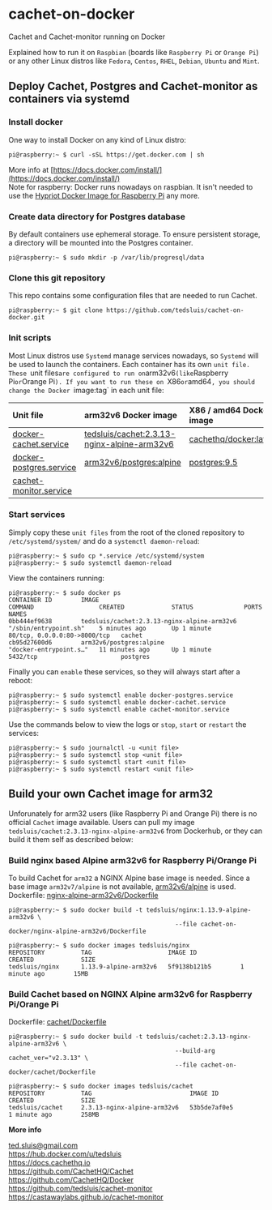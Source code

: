 # cachet-on-docker
Cachet and Cachet-monitor running on Docker
  
Explained how to run it on `Raspbian` (boards like `Raspberry Pi` or `Orange Pi`) or any other Linux distros like `Fedora`, `Centos`, `RHEL`, `Debian`, `Ubuntu` and `Mint`.  
  
## Deploy Cachet, Postgres and Cachet-monitor as containers via systemd  
  
### Install docker  
One way to install Docker on any kind of Linux distro:  
```
pi@raspberry:~ $ curl -sSL https://get.docker.com | sh
```
More info at [https://docs.docker.com/install/](https://docs.docker.com/install/)  
Note for raspberry: Docker runs nowadays on raspbian. It isn't needed to use the [Hypriot Docker Image for Raspberry Pi](https://blog.hypriot.com/getting-started-with-docker-on-your-arm-device/) any more.  
  
### Create data directory for Postgres database  
By default containers use ephemeral storage. To ensure persistent storage, a directory will be mounted into the Postgres container.   
```
pi@raspberry:~ $ sudo mkdir -p /var/lib/progresql/data
```
  
### Clone this git repository  
This repo contains some configuration files that are needed to run Cachet.  
```
pi@raspberry:~ $ git clone https://github.com/tedsluis/cachet-on-docker.git
```  
   
### Init scripts  
Most Linux distros use `Systemd` manage services nowadays, so `Systemd` will be used to launch the containers. Each container has its own `unit file. These `unit files` are configured to run on `arm32v6` (like `Raspberry Pi` or `Orange Pi`). If you want to run these on `X86` or `amd64`, you should change the Docker `image:tag` in each unit file:  

| Unit file                                                                                                   | arm32v6 Docker image                        | X86 / amd64 Docker image                                                                                           |
| :---------------------------------------------------------------------------------------------------------- | :------------------------------------------ | :----------------------------------------------------------------------------------------------------------------- |
| [docker-cachet.service](https://github.com/tedsluis/cachet-on-docker/blob/master/docker-cachet.service)     | [tedsluis/cachet:2.3.13-nginx-alpine-arm32v6](https://hub.docker.com/r/tedsluis/cachet/) | [cachethq/docker:latest](https://hub.docker.com/r/cachethq/docker/)   |
| [docker-postgres.service](https://github.com/tedsluis/cachet-on-docker/blob/master/docker-postgres.service) | [arm32v6/postgres:alpine](https://hub.docker.com/r/arm32v6/postgres/)                    | [postgres:9.5](https://hub.docker.com/_/postgres/)                    |
| [cachet-monitor.service](https://github.com/tedsluis/cachet-on-docker/blob/master/cachet-monitor.service)   |                                             |                                                                                                                    |
 
### Start services  
Simply copy these `unit files` from the root of the cloned repository to `/etc/systemd/system/` and do a `systemctl daemon-reload`:  
```
pi@raspberry:~ $ sudo cp *.service /etc/systemd/system
pi@raspberry:~ $ sudo systemctl daemon-reload
```
  
View the containers running:  
```
pi@raspberry:~ $ sudo docker ps
CONTAINER ID        IMAGE                                         COMMAND                  CREATED             STATUS              PORTS                          NAMES
0bb444ef9638        tedsluis/cachet:2.3.13-nginx-alpine-arm32v6   "/sbin/entrypoint.sh"    5 minutes ago       Up 1 minute         80/tcp, 0.0.0.0:80->8000/tcp   cachet
cb95d27600d6        arm32v6/postgres:alpine                       "docker-entrypoint.s…"   11 minutes ago      Up 1 minute         5432/tcp                       postgres
``` 
  
Finally you can `enable` these services, so they will always start after a reboot:   
```
pi@raspberry:~ $ sudo systemctl enable docker-postgres.service
pi@raspberry:~ $ sudo systemctl enable docker-cachet.service
pi@raspberry:~ $ sudo systemctl enable cachet-monitor.service
```
  
Use the commands below to view the logs or `stop`, `start` or `restart` the services:  
```
pi@raspberry:~ $ sudo journalctl -u <unit file>
pi@raspberry:~ $ sudo systemctl stop <unit file>
pi@raspberry:~ $ sudo systemctl start <unit file>
pi@raspberry:~ $ sudo systemctl restart <unit file>
```
  
## Build your own Cachet image for arm32
Unforunately for arm32 users (like Raspberry Pi and Orange Pi) there is no official `Cachet` image available. Users can pull my image `tedsluis/cachet:2.3.13-nginx-alpine-arm32v6` from Dockerhub, or they can build it them self as described below:  
  
### Build nginx based Alpine arm32v6 for Raspberry Pi/Orange Pi
To build Cachet for `arm32` a NGINX Alpine base image is needed. Since a base image `arm32v7/alpine` is not available, [arm32v6/alpine](https://hub.docker.com/r/arm32v6/alpine/) is used.  
Dockerfile: [nginx-alpine-arm32v6/Dockerfile](https://github.com/tedsluis/cachet-on-docker/blob/master/nginx-alpine-arm32v6/Dockerfile)  
```
pi@raspberry:~ $ sudo docker build -t tedsluis/nginx:1.13.9-alpine-arm32v6 \
                                              --file cachet-on-docker/nginx-alpine-arm32v6/Dockerfile

pi@raspberry:~ $ sudo docker images tedsluis/nginx
REPOSITORY          TAG                     IMAGE ID            CREATED             SIZE
tedsluis/nginx      1.13.9-alpine-arm32v6   5f9138b121b5        1 minute ago        15MB

```
  
### Build Cachet based on NGINX Alpine arm32v6 for Raspberry Pi/Orange Pi
Dockerfile: [cachet/Dockerfile](https://github.com/tedsluis/cachet-on-docker/blob/master/cachet/Dockerfile)
```
pi@raspberry:~ $ sudo docker build -t tedsluis/cachet:2.3.13-nginx-alpine-arm32v6 \
                                              --build-arg cachet_ver="v2.3.13" \
                                              --file cachet-on-docker/cachet/Dockerfile

pi@raspberry:~ $ sudo docker images tedsluis/cachet
REPOSITORY          TAG                           IMAGE ID            CREATED             SIZE
tedsluis/cachet     2.3.13-nginx-alpine-arm32v6   53b5de7af0e5        1 minute ago        258MB 
```
  
**More info**  
  
ted.sluis@gmail.com  
https://hub.docker.com/u/tedsluis  
https://docs.cachethq.io  
https://github.com/CachetHQ/Cachet  
https://github.com/CachetHQ/Docker  
https://github.com/tedsluis/cachet-monitor  
https://castawaylabs.github.io/cachet-monitor  


